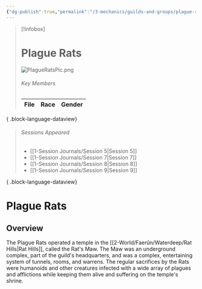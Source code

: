 ```yaml
---
{"dg-publish":true,"permalink":"/3-mechanics/guilds-and-groups/plague-rats/","tags":["Category/Group"],"created":"2025-02-23T10:44:58.776-05:00","updated":"2025-02-25T21:15:07.974-05:00"}
---
```


> [!infobox]
> # Plague Rats
> ![PlagueRatsPic.png](/img/user/z_Assets/PlagueRatsPic.png)
> ###### Key Members
>  | File | Race | Gender |
> | ---- | ---- | ------ |
> 
{ .block-language-dataview}
> ###### Sessions Appeared
>  - [[1-Session Journals/Session 5\|Session 5]]
> - [[1-Session Journals/Session 7\|Session 7]]
> - [[1-Session Journals/Session 8\|Session 8]]
> - [[1-Session Journals/Session 9\|Session 9]]
> 
{ .block-language-dataview}
# Plague Rats
## Overview
The Plague Rats operated a temple in the [[2-World/Faerûn/Waterdeep/Rat Hills\|Rat Hills]], called the Rat's Maw. The Maw was an underground complex, part of the guild's headquarters, and was a complex, entertaining system of tunnels, rooms, and warrens. The regular sacrifices by the Rats were humanoids and other creatures infected with a wide array of plagues and afflictions while keeping them alive and suffering on the temple's shrine.
